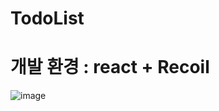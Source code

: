 # TodoList
# 개발 환경 : react + Recoil 
![image](https://user-images.githubusercontent.com/44182639/135872818-3ce8b6d4-aec8-4935-ad23-e3ee74c972f8.png)

